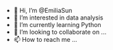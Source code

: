- 👋 Hi, I’m @EmiliaSun
- 👀 I’m interested in data analysis
- 🌱 I’m currently learning Python
- 💞️ I’m looking to collaborate on ...
- 📫 How to reach me ...

<!---
EmiliaSun/EmiliaSun is a ✨ special ✨ repository because its `README.md` (this file) appears on your GitHub profile.
You can click the Preview link to take a look at your changes.
--->
